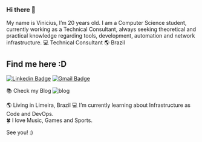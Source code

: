 ### Hi there 👋

My name is Vinicius, I’m 20 years old. I am a Computer Science student, currently working as a Technical Consultant, always seeking theoretical and practical knowledge regarding tools, development, automation and network infrastructure.
:computer: Technical Consultant :earth_americas: Brazil

## Find me here :D
[![Linkedin Badge](https://img.shields.io/badge/-ViniciusOliveira-blue?style=flat-square&logo=Linkedin&logoColor=white&link=https://www.linkedin.com/in/pirodriguees)](https://www.linkedin.com/in/pirodriguees/)
[![Gmail Badge](https://img.shields.io/badge/-vinicius.rodriguesrdo@gmail.com-c14438?style=flat-square&logo=Gmail&logoColor=white&link=mailto:vinicius.rodriguesrdo@gmail.com)](mailto:vinicius.rodriguesrdo@gmail.com)

📚 Check my Blog ![blog](https://piholiveira.github.io/)


:earth_americas: Living in Limeira, Brazil
:computer: I’m currently learning about Infrastructure as Code and DevOps.       
:four_leaf_clover: I love Music, Games and Sports.

See you! :)

